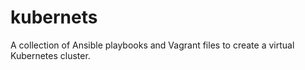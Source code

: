# kubernets
A collection of Ansible playbooks and Vagrant files to create a virtual Kubernetes cluster.
